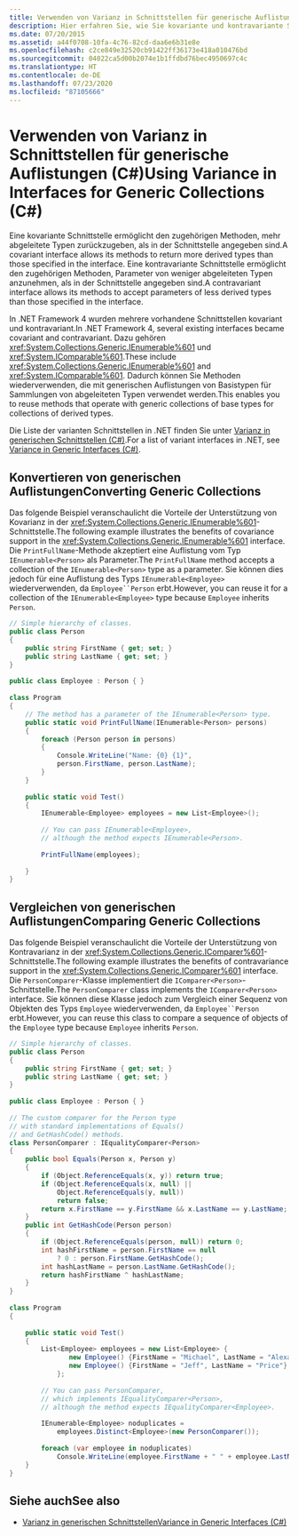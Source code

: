 ```yaml
---
title: Verwenden von Varianz in Schnittstellen für generische Auflistungen (C#)
description: Hier erfahren Sie, wie Sie kovariante und kontravariante Schnittstellen für generische Sammlungen verwenden. Sehen Sie sich Beispiele zum Konvertieren und Vergleichen generischer Sammlungen an.
ms.date: 07/20/2015
ms.assetid: a44f0708-10fa-4c76-82cd-daa6e6b31e8e
ms.openlocfilehash: c2ce849e32520cb91422ff36173e418a010476bd
ms.sourcegitcommit: 04022ca5d00b2074e1b1ffdbd76bec4950697c4c
ms.translationtype: HT
ms.contentlocale: de-DE
ms.lasthandoff: 07/23/2020
ms.locfileid: "87105666"
---
```

# <a name="using-variance-in-interfaces-for-generic-collections-c"></a><span data-ttu-id="a93c8-104">Verwenden von Varianz in Schnittstellen für generische Auflistungen (C#)</span><span class="sxs-lookup"><span data-stu-id="a93c8-104">Using Variance in Interfaces for Generic Collections (C#)</span></span>
<span data-ttu-id="a93c8-105">Eine kovariante Schnittstelle ermöglicht den zugehörigen Methoden, mehr abgeleitete Typen zurückzugeben, als in der Schnittstelle angegeben sind.</span><span class="sxs-lookup"><span data-stu-id="a93c8-105">A covariant interface allows its methods to return more derived types than those specified in the interface.</span></span> <span data-ttu-id="a93c8-106">Eine kontravariante Schnittstelle ermöglicht den zugehörigen Methoden, Parameter von weniger abgeleiteten Typen anzunehmen, als in der Schnittstelle angegeben sind.</span><span class="sxs-lookup"><span data-stu-id="a93c8-106">A contravariant interface allows its methods to accept parameters of less derived types than those specified in the interface.</span></span>  
  
 <span data-ttu-id="a93c8-107">In .NET Framework 4 wurden mehrere vorhandene Schnittstellen kovariant und kontravariant.</span><span class="sxs-lookup"><span data-stu-id="a93c8-107">In .NET Framework 4, several existing interfaces became covariant and contravariant.</span></span> <span data-ttu-id="a93c8-108">Dazu gehören <xref:System.Collections.Generic.IEnumerable%601> und <xref:System.IComparable%601>.</span><span class="sxs-lookup"><span data-stu-id="a93c8-108">These include <xref:System.Collections.Generic.IEnumerable%601> and <xref:System.IComparable%601>.</span></span> <span data-ttu-id="a93c8-109">Dadurch können Sie Methoden wiederverwenden, die mit generischen Auflistungen von Basistypen für Sammlungen von abgeleiteten Typen verwendet werden.</span><span class="sxs-lookup"><span data-stu-id="a93c8-109">This enables you to reuse methods that operate with generic collections of base types for collections of derived types.</span></span>  
  
 <span data-ttu-id="a93c8-110">Die Liste der varianten Schnittstellen in .NET finden Sie unter [Varianz in generischen Schnittstellen (C#)](./variance-in-generic-interfaces.md).</span><span class="sxs-lookup"><span data-stu-id="a93c8-110">For a list of variant interfaces in .NET, see [Variance in Generic Interfaces (C#)](./variance-in-generic-interfaces.md).</span></span>  
  
## <a name="converting-generic-collections"></a><span data-ttu-id="a93c8-111">Konvertieren von generischen Auflistungen</span><span class="sxs-lookup"><span data-stu-id="a93c8-111">Converting Generic Collections</span></span>  
 <span data-ttu-id="a93c8-112">Das folgende Beispiel veranschaulicht die Vorteile der Unterstützung von Kovarianz in der <xref:System.Collections.Generic.IEnumerable%601>-Schnittstelle.</span><span class="sxs-lookup"><span data-stu-id="a93c8-112">The following example illustrates the benefits of covariance support in the <xref:System.Collections.Generic.IEnumerable%601> interface.</span></span> <span data-ttu-id="a93c8-113">Die `PrintFullName`-Methode akzeptiert eine Auflistung vom Typ `IEnumerable<Person>` als Parameter.</span><span class="sxs-lookup"><span data-stu-id="a93c8-113">The `PrintFullName` method accepts a collection of the `IEnumerable<Person>` type as a parameter.</span></span> <span data-ttu-id="a93c8-114">Sie können dies jedoch für eine Auflistung des Typs `IEnumerable<Employee>` wiederverwenden, da `Employee``Person` erbt.</span><span class="sxs-lookup"><span data-stu-id="a93c8-114">However, you can reuse it for a collection of the `IEnumerable<Employee>` type because `Employee` inherits `Person`.</span></span>  
  
```csharp  
// Simple hierarchy of classes.  
public class Person  
{  
    public string FirstName { get; set; }  
    public string LastName { get; set; }  
}  
  
public class Employee : Person { }  
  
class Program  
{  
    // The method has a parameter of the IEnumerable<Person> type.  
    public static void PrintFullName(IEnumerable<Person> persons)  
    {  
        foreach (Person person in persons)  
        {  
            Console.WriteLine("Name: {0} {1}",  
            person.FirstName, person.LastName);  
        }  
    }  
  
    public static void Test()  
    {  
        IEnumerable<Employee> employees = new List<Employee>();  
  
        // You can pass IEnumerable<Employee>,
        // although the method expects IEnumerable<Person>.  
  
        PrintFullName(employees);  
  
    }  
}  
```  
  
## <a name="comparing-generic-collections"></a><span data-ttu-id="a93c8-115">Vergleichen von generischen Auflistungen</span><span class="sxs-lookup"><span data-stu-id="a93c8-115">Comparing Generic Collections</span></span>  
 <span data-ttu-id="a93c8-116">Das folgende Beispiel veranschaulicht die Vorteile der Unterstützung von Kontravarianz in der <xref:System.Collections.Generic.IComparer%601>-Schnittstelle.</span><span class="sxs-lookup"><span data-stu-id="a93c8-116">The following example illustrates the benefits of contravariance support in the <xref:System.Collections.Generic.IComparer%601> interface.</span></span> <span data-ttu-id="a93c8-117">Die `PersonComparer`-Klasse implementiert die `IComparer<Person>`-Schnittstelle.</span><span class="sxs-lookup"><span data-stu-id="a93c8-117">The `PersonComparer` class implements the `IComparer<Person>` interface.</span></span> <span data-ttu-id="a93c8-118">Sie können diese Klasse jedoch zum Vergleich einer Sequenz von Objekten des Typs `Employee` wiederverwenden, da `Employee``Person` erbt.</span><span class="sxs-lookup"><span data-stu-id="a93c8-118">However, you can reuse this class to compare a sequence of objects of the `Employee` type because `Employee` inherits `Person`.</span></span>  
  
```csharp  
// Simple hierarchy of classes.  
public class Person  
{  
    public string FirstName { get; set; }  
    public string LastName { get; set; }  
}  
  
public class Employee : Person { }  
  
// The custom comparer for the Person type  
// with standard implementations of Equals()  
// and GetHashCode() methods.  
class PersonComparer : IEqualityComparer<Person>  
{  
    public bool Equals(Person x, Person y)  
    {
        if (Object.ReferenceEquals(x, y)) return true;  
        if (Object.ReferenceEquals(x, null) ||  
            Object.ReferenceEquals(y, null))  
            return false;
        return x.FirstName == y.FirstName && x.LastName == y.LastName;  
    }  
    public int GetHashCode(Person person)  
    {  
        if (Object.ReferenceEquals(person, null)) return 0;  
        int hashFirstName = person.FirstName == null  
            ? 0 : person.FirstName.GetHashCode();  
        int hashLastName = person.LastName.GetHashCode();  
        return hashFirstName ^ hashLastName;  
    }  
}  
  
class Program  
{  
  
    public static void Test()  
    {  
        List<Employee> employees = new List<Employee> {  
               new Employee() {FirstName = "Michael", LastName = "Alexander"},  
               new Employee() {FirstName = "Jeff", LastName = "Price"}  
            };  
  
        // You can pass PersonComparer,
        // which implements IEqualityComparer<Person>,  
        // although the method expects IEqualityComparer<Employee>.  
  
        IEnumerable<Employee> noduplicates =  
            employees.Distinct<Employee>(new PersonComparer());  
  
        foreach (var employee in noduplicates)  
            Console.WriteLine(employee.FirstName + " " + employee.LastName);  
    }  
}  
```  
  
## <a name="see-also"></a><span data-ttu-id="a93c8-119">Siehe auch</span><span class="sxs-lookup"><span data-stu-id="a93c8-119">See also</span></span>

- [<span data-ttu-id="a93c8-120">Varianz in generischen Schnittstellen</span><span class="sxs-lookup"><span data-stu-id="a93c8-120">Variance in Generic Interfaces (C#)</span></span>](./variance-in-generic-interfaces.md)
